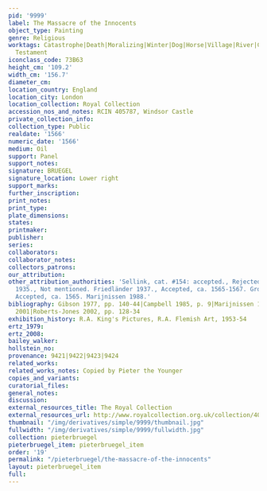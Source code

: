 ```yaml
---
pid: '9999'
label: The Massacre of the Innocents
object_type: Painting
genre: Religious
worktags: Catastrophe|Death|Moralizing|Winter|Dog|Horse|Village|River|Children|Crowd|Knight|Soldiers|New
  Testament
iconclass_code: 73B63
height_cm: '109.2'
width_cm: '156.7'
diameter_cm:
location_country: England
location_city: London
location_collection: Royal Collection
accession_nos_and_notes: RCIN 405787, Windsor Castle
private_collection_info:
collection_type: Public
realdate: '1566'
numeric_date: '1566'
medium: Oil
support: Panel
support_notes:
signature: BRUEGEL
signature_location: Lower right
support_marks:
further_inscription:
print_notes:
print_type:
plate_dimensions:
states:
printmaker:
publisher:
series:
collaborators:
collaborator_notes:
collectors_patrons:
our_attribution:
other_attribution_authorities: 'Sellink, cat. #154: accepted., Rejected, copy. Tolnay
  1935., Not mentioned. Friedländer 1937., Accepted, ca. 1565-1567. Grossmann 1973.,
  Accepted, ca. 1565. Marijnissen 1988.'
bibliography: Gibson 1977, pp. 140-44|Campbell 1985, p. 9|Marijnissen 1988, pp. 283-87|Kunzle
  2001|Roberts-Jones 2002, pp. 128-34
exhibition_history: R.A. King's Pictures, R.A. Flemish Art, 1953-54
ertz_1979:
ertz_2008:
bailey_walker:
hollstein_no:
provenance: 9421|9422|9423|9424
related_works:
related_works_notes: Copied by Pieter the Younger
copies_and_variants:
curatorial_files:
general_notes:
discussion:
external_resources_title: The Royal Collection
external_resources_url: http://www.royalcollection.org.uk/collection/405787/massacre-of-the-innocents
thumbnail: "/img/derivatives/simple/9999/thumbnail.jpg"
fullwidth: "/img/derivatives/simple/9999/fullwidth.jpg"
collection: pieterbruegel
pieterbruegel_item: pieterbruegel_item
order: '19'
permalink: "/pieterbruegel/the-massacre-of-the-innocents"
layout: pieterbruegel_item
full:
---
```

